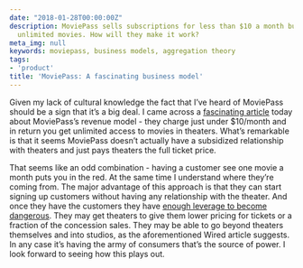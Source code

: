 ```yaml
---
date: "2018-01-28T00:00:00Z"
description: MoviePass sells subscriptions for less than $10 a month but pays for
  unlimited movies. How will they make it work?
meta_img: null
keywords: moviepass, business models, aggregation theory
tags:
- 'product'
title: 'MoviePass: A fascinating business model'
---
```


Given my lack of cultural knowledge the fact that I’ve heard of MoviePass should be a sign that it’s a big deal. I came across a [fascinating article](https://www.wired.com/story/moviepass-second-act/) today about MoviePass’s revenue model - they charge just under $10/month and in return you get unlimited access to movies in theaters. What’s remarkable is that it seems MoviePass doesn’t actually have a subsidized relationship with theaters and just pays theaters the full ticket price.

That seems like an odd combination - having a customer see one movie a month puts you in the red. At the same time I understand where they’re coming from. The major advantage of this approach is that they can start signing up customers without having any relationship with the theater. And once they have the customers they have [enough leverage to become dangerous](https://stratechery.com/2015/aggregation-theory/). They may get theaters to give them lower pricing for tickets or a fraction of the concession sales. They may be able to go beyond theaters themselves and into studios, as the aforementioned Wired article suggests. In any case it’s having the army of consumers that’s the source of power. I look forward to seeing how this plays out.
